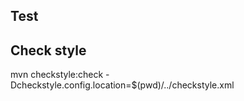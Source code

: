 Test
--


Check style
--
mvn checkstyle:check  -Dcheckstyle.config.location=$(pwd)/../checkstyle.xml